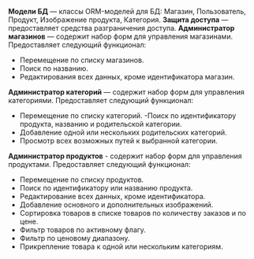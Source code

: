 **Модели БД** — классы ORM-моделей для БД: Магазин, Пользователь, Продукт, Изображение продукта, Категория.
**Защита доступа** — предоставляет средства разграничения доступа.
**Администратор магазинов** — содержит набор форм для управления магазинами. Предоставляет следующий функционал:
- Перемещение по списку магазинов.
- Поиск по названию.
- Редактирования всех данных, кроме идентификатора магазин.

**Администратор категорий** — содержит набор форм для управления категориями. Предоставляет следующий функционал:
- Перемещение по списку категорий.
-Поиск по идентификатору продукта, названию и родительской категории.
- Добавление одной или нескольких родительских категорий.
-  Просмотр всех возможных путей к выбранной категории.

**Администратор продуктов** - содержит набор форм для управления продуктами. Предоставляет следующий функционал:
- Перемещение по списку продуктов.
- Поиск по идентификатору или названию продукта.
- Редактирование всех данных, кроме идентификатора.
- Добавление основного и дополнительных изображений.
- Сортировка товаров в списке товаров по количеству заказов и по цене.
- Фильтр товаров по активному флагу.
- Фильтр по ценовому диапазону.
- Прикрепление товара к одной или нескольким категориям.
